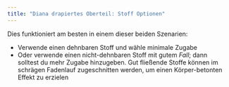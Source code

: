```yaml
---
title: "Diana drapiertes Oberteil: Stoff Optionen"
---
```


Dies funktioniert am besten in einem dieser beiden Szenarien:

- Verwende einen dehnbaren Stoff und wähle minimale Zugabe
- Oder verwende einen nicht-dehnbaren Stoff mit gutem _Fall_; dann solltest du mehr Zugabe hinzugeben. Gut fließende Stoffe können im schrägen Fadenlauf zugeschnitten werden, um einen Körper-betonten Effekt zu erzielen
